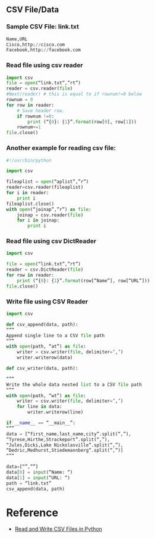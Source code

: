 ## CSV File/Data

### Sample CSV File: link.txt
```python
Name,URL
Cisco,http://cisco.com
Facebook,http://facebook.com
```

### Read file using csv reader
```python
import csv
file = open(“link.txt”,”rt”)
reader = csv.reader(file)
#Next(reader) # this is equal to if rownum!=0 below
rownum = 0
for row in reader:
    # Save header row.
    if rownum !=0:
        print (“{0}: {1}”.format(row[0], row[1]))
    rownum+=1
file.close()
```

### Another example for reading csv file:
```python
#!/usr/bin/python

import csv

fileaplist = open(“aplist”,”r”)
reader=csv.reader(fileaplist)
for i in reader:
    print i
fileaplist.close()
with open(“joinap”,”r”) as file:
    joinap = csv.reader(file)
    for i in joinap:
        print i
```

### Read file using csv DictReader
```python
import csv

file = open(“link.txt”,”rt”)
reader = csv.DictReader(file)
for row in reader:
    print (“{0}: {1}”.format(row[“Name”], row[“URL”]))
file.close()
```

### Write file using CSV Reader
```python
import csv

def csv_append(data, path):
“””
Append single line to a CSV file path
“””
with open(path, “at”) as file:
    writer = csv.writer(file, delimiter=’,’)
    writer.writerow(data)

def csv_writer(data, path):

“””
Write the whole data nested list to a CSV file path
“””
with open(path, “wt”) as file:
    writer = csv.writer(file, delimiter=’,’)
    for line in data:
        writer.writerow(line)

if __name__ == “__main__”:
“””
data = [“first_name,last_name,city”.split(“,”),
“Tyrese,Hirthe,Strackeport”.split(“,”),
“Jules,Dicki,Lake Nickolasville”.split(“,”),
“Dedric,Medhurst,Stiedemannberg”.split(“,”)]
“””

data=[“”,””]
data[0] = input(“Name: “)
data[1] = input(“URL: “)
path = “link.txt”
csv_append(data, path)
```

# Reference

- [Read and Write CSV Files in Python](https://www.learnbyexample.org/reading-and-writing-csv-files-in-python/)